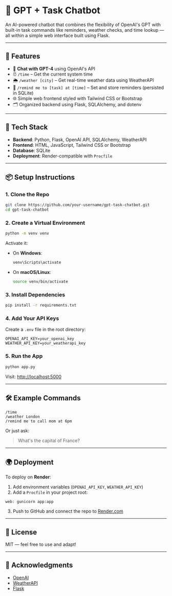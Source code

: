 # 🧠 GPT + Task Chatbot

An AI-powered chatbot that combines the flexibility of OpenAI's GPT with built-in task commands like reminders, weather checks, and time lookup — all within a simple web interface built using Flask.

---

## 🚀 Features

- 💬 **Chat with GPT-4** using OpenAI's API
- ⏰ `/time` – Get the current system time
- 🌦️ `/weather [city]` – Get real-time weather data using WeatherAPI
- 📝 `/remind me to [task] at [time]` – Set and store reminders (persisted in SQLite)
- 🌐 Simple web frontend styled with Tailwind CSS or Bootstrap
- 🗂️ Organized backend using Flask, SQLAlchemy, and dotenv

---

## 🧰 Tech Stack

- **Backend**: Python, Flask, OpenAI API, SQLAlchemy, WeatherAPI
- **Frontend**: HTML, JavaScript, Tailwind CSS or Bootstrap
- **Database**: SQLite
- **Deployment**: Render-compatible with `Procfile`

---

## 📦 Setup Instructions

### 1. Clone the Repo

```bash
git clone https://github.com/your-username/gpt-task-chatbot.git
cd gpt-task-chatbot
```

### 2. Create a Virtual Environment

```bash
python -m venv venv
```

Activate it:

- On **Windows**:
  ```bash
  venv\Scripts\activate
  ```
- On **macOS/Linux**:
  ```bash
  source venv/bin/activate
  ```

### 3. Install Dependencies

```bash
pip install -r requirements.txt
```

### 4. Add Your API Keys

Create a `.env` file in the root directory:

```
OPENAI_API_KEY=your_openai_key
WEATHER_API_KEY=your_weatherapi_key
```

### 5. Run the App

```bash
python app.py
```

Visit: [http://localhost:5000](http://localhost:5000)

---

## 🛠 Example Commands

```
/time
/weather London
/remind me to call mom at 6pm
```

Or just ask:  
> What's the capital of France?

---

## 🌍 Deployment

To deploy on **Render**:

1. Add environment variables (`OPENAI_API_KEY`, `WEATHER_API_KEY`)
2. Add a `Procfile` in your project root:

```
web: gunicorn app:app
```

3. Push to GitHub and connect the repo to [Render.com](https://render.com)

---

## 📄 License

MIT — feel free to use and adapt!

---

## 🙌 Acknowledgments

- [OpenAI](https://platform.openai.com/)
- [WeatherAPI](https://www.weatherapi.com/)
- [Flask](https://flask.palletsprojects.com/)